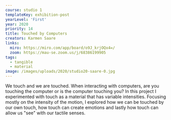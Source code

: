 ```yaml
---
course: studio 1
templateKey: exhibition-post
yearLevel: 'First'
year: 2020
priority: 14
title: Touched by Computers
creators: Karmen Saare
links:
  miro: https://miro.com/app/board/o9J_krjOQx4=/
  zoom: https://mau-se.zoom.us/j/68386199905
tags:
  - tangible
  - material
image: /images/uploads/2020/studio20-saare-0.jpg
---
```


We touch and we are touched. When interacting with computers, are you touching the computer or is the computer touching you? In this project I experimented with touch as a material that has variable intensities. Focusing mostly on the intensity of the motion, I explored how we can be touched by our own touch, how touch can create emotions and lastly how touch can allow us "see" with our tactile senses.

